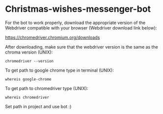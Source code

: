 # Christmas-wishes-messenger-bot
For the bot to work properly, download the appropriate version of the Webdriver compatible with your browser (Webdriver download link below):

https://chromedriver.chromium.org/downloads

After downloading, make sure that the webdriver version is the same as the chroma version (UNIX):
```
chromedriver --version
```
To get path to google chrome type in terminal (UNIX):
```
whereis google-chrome
```
To get path to chromedriver type (UNIX):
```
whereis chromedriver
```
Set path in project and use bot :)
